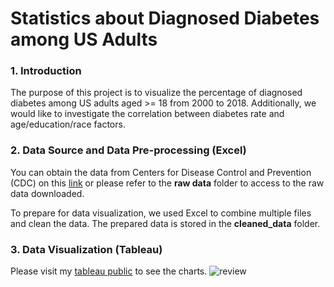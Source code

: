 # Statistics about Diagnosed Diabetes among US Adults

### 1. Introduction
The purpose of this project is to visualize the percentage of diagnosed diabetes among US adults aged >= 18 from 2000 to 2018. Additionally, we would like to investigate the correlation between diabetes rate and age/education/race factors. 

### 2. Data Source and Data Pre-processing (Excel)
You can obtain the data from Centers for Disease Control and Prevention (CDC) on this [link](https://gis.cdc.gov/grasp/diabetes/DiabetesAtlas.html#) or please refer to the **raw data** folder to access to the raw data downloaded. 

To prepare for data visualization, we used Excel to combine multiple files and clean the data. The prepared data is stored in the **cleaned_data** folder.

### 3. Data Visualization (Tableau)
Please visit my [tableau public](https://public.tableau.com/app/profile/uyen.huynh4317/viz/US_diabetes/US_diabates) to see the charts. 
![review](https://github.com/uyenhnp/diabetes_us_adults/blob/master/diabetes_review.gif)
